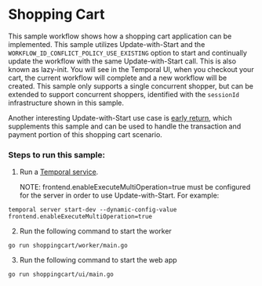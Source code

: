 # Shopping Cart

This sample workflow shows how a shopping cart application can be implemented.
This sample utilizes Update-with-Start and the `WORKFLOW_ID_CONFLICT_POLICY_USE_EXISTING`
option to start and continually update the workflow with the same Update-with-Start
call. This is also known as lazy-init. You will see in the Temporal UI, when you checkout
your cart, the current workflow will complete and a new workflow will be created. This sample
only supports a single concurrent shopper, but can be extended to support concurrent shoppers,
identified with the `sessionId` infrastructure shown in this sample.

Another interesting Update-with-Start use case is 
[early return](https://github.com/temporalio/samples-go/tree/main/early-return), 
which supplements this sample and can be used to handle the transaction and payment
portion of this shopping cart scenario.

### Steps to run this sample:
1) Run a [Temporal service](https://github.com/temporalio/samples-go/tree/main/#how-to-use).

    NOTE: frontend.enableExecuteMultiOperation=true must be configured for the server
in order to use Update-with-Start. For example:
```
temporal server start-dev --dynamic-config-value frontend.enableExecuteMultiOperation=true
```

2) Run the following command to start the worker
```
go run shoppingcart/worker/main.go
```
3) Run the following command to start the web app
```
go run shoppingcart/ui/main.go
```
